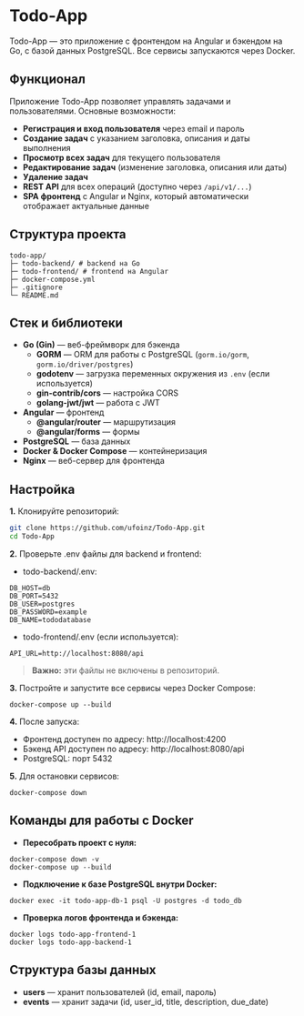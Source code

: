 # Todo-App

Todo-App — это приложение с фронтендом на Angular и бэкендом на Go, с базой данных PostgreSQL. Все сервисы запускаются через Docker.

## Функционал

Приложение Todo-App позволяет управлять задачами и пользователями. Основные возможности:

- **Регистрация и вход пользователя** через email и пароль
- **Создание задач** с указанием заголовка, описания и даты выполнения
- **Просмотр всех задач** для текущего пользователя
- **Редактирование задач** (изменение заголовка, описания или даты)
- **Удаление задач**
- **REST API** для всех операций (доступно через `/api/v1/...`)
- **SPA фронтенд** с Angular и Nginx, который автоматически отображает актуальные данные


## Структура проекта
```
todo-app/
├─ todo-backend/ # backend на Go
├─ todo-frontend/ # frontend на Angular
├─ docker-compose.yml
├─ .gitignore
└─ README.md
```

## Стек и библиотеки

- **Go (Gin)** — веб-фреймворк для бэкенда  
  - **GORM** — ORM для работы с PostgreSQL (`gorm.io/gorm`, `gorm.io/driver/postgres`)  
  - **godotenv** — загрузка переменных окружения из `.env` (если используется)  
  - **gin-contrib/cors** — настройка CORS  
  - **golang-jwt/jwt** — работа с JWT  
- **Angular** — фронтенд  
  - **@angular/router** — маршрутизация  
  - **@angular/forms** — формы  
- **PostgreSQL** — база данных  
- **Docker & Docker Compose** — контейнеризация  
- **Nginx** — веб-сервер для фронтенда


## Настройка

**1.** Клонируйте репозиторий:

```bash
git clone https://github.com/ufoinz/Todo-App.git
cd Todo-App
```

**2.** Проверьте .env файлы для backend и frontend:

- todo-backend/.env:
```
DB_HOST=db
DB_PORT=5432
DB_USER=postgres
DB_PASSWORD=example
DB_NAME=tododatabase
```

- todo-frontend/.env (если используется):
```
API_URL=http://localhost:8080/api
```
> **Важно:** эти файлы не включены в репозиторий.

**3.** Постройте и запустите все сервисы через Docker Compose:
```
docker-compose up --build
```

**4.** После запуска:

- Фронтенд доступен по адресу: http://localhost:4200
- Бэкенд API доступен по адресу: http://localhost:8080/api
- PostgreSQL: порт 5432

**5.** Для остановки сервисов:
```
docker-compose down
```

## Команды для работы с Docker

- **Пересобрать проект с нуля:**
```
docker-compose down -v
docker-compose up --build
```

- **Подключение к базе PostgreSQL внутри Docker:**
```
docker exec -it todo-app-db-1 psql -U postgres -d todo_db
```

- **Проверка логов фронтенда и бэкенда:**
```
docker logs todo-app-frontend-1
docker logs todo-app-backend-1
```

## Структура базы данных

- **users** — хранит пользователей (id, email, пароль)
- **events** — хранит задачи (id, user_id, title, description, due_date)



